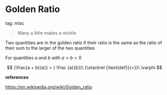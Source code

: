 # Golden Ratio

tag: misc

> Many a little makes a mickle

Two quantities are in the golden ratio if their ratio is the same as the ratio of their sum to the larger of the two quantities

For quantities $a$ and $b$ with $a > b > 0$

$$
{\frac{a + b}{a}} = { \frac {a}{b}}\ {\stackrel {\text{def}}{=}}\ \varphi
$$ 

**references**

<https://en.wikipedia.org/wiki/Golden_ratio>

